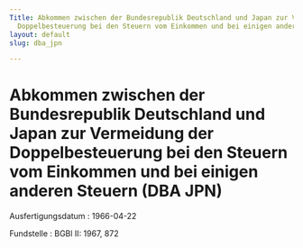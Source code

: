 ```yaml
---
Title: Abkommen zwischen der Bundesrepublik Deutschland und Japan zur Vermeidung der
  Doppelbesteuerung bei den Steuern vom Einkommen und bei einigen anderen Steuern
layout: default
slug: dba_jpn

---
```


# Abkommen zwischen der Bundesrepublik Deutschland und Japan zur Vermeidung der Doppelbesteuerung bei den Steuern vom Einkommen und bei einigen anderen Steuern (DBA JPN)

Ausfertigungsdatum
:   1966-04-22

Fundstelle
:   BGBl II: 1967, 872

